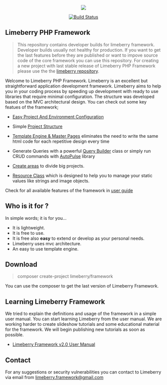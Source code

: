 <p align="center">
  <img src="https://raw.githubusercontent.com/limeberry/limeberry.github.io/master/media/limeberry.development.png" />
</p>

<p align="center">
  <a href="https://travis-ci.org/limeberry/framework"> <img src="https://travis-ci.org/limeberry/framework.svg?branch=master" alt="Build Status"> </a>
</p>

## Limeberry PHP Framework
> This repository contains developer builds for limeberry framework. Developer builds usually not healthy for production. If you want to get the last features before they are published or want to impove source code of the core framework you can use this repository. For creating a new project with last stable release of Limeberry PHP Framework please use the  the [limeberry repository](https://github.com/limeberry/limeberry).

Welcome to Limeberry PHP Framework. Limeberry is an excellent but straightforward application development framework. Limeberry aims to help you in your coding process by speeding up development with ready to use libraries that require minimal configuration. The structure was developed based on the MVC architectural design. You can check out some key featues of the framework;
   - [Easy Project And Environment Configuration](https://limeberry.github.io/docs/pages/configuration.html)
   - Simple [Project Structure](https://limeberry.github.io/docs/pages/structure.html)
   - [Template Engine & Master Pages](https://limeberry.github.io/docs/pages/masterpage.html) eliminates the need to write the same html code        for each repetitive design every time
   - Generate Queries with a powerful [Query Builder](https://limeberry.github.io/docs/pages/querybuilder.html) class or simply run CRUD commands with [AutoPulse](https://limeberry.github.io/docs/pages/autopulse.html) library
   - [Create areas](https://limeberry.github.io/docs/pages/areas.html) to divide big projects.
   
   - [Resource Class](https://limeberry.github.io/docs/pages/resources.html) which is designed to help you to manage your static values like strings and image objects.

Check for all available features of the framework in [user guide](https://limeberry.github.io/docs/index.html)

## Who is it for ?
In simple words; it is for you...
  - It is lightweight.
  - It is free to use.
  - It is free also <b>easy</b> to extend or develop as your personal needs.
  - Limeberry uses mvc architecture.
  - An easy to use template engine.


## Download

<blockquote>
  composer create-project limeberry/framework
</blockquote>
You can use the composer to get the last version of Limeberry Framework. 




## Learning Limeberry Framework
We tried to explain the definitions and usage of the framework in a simple user manual. You can start learning Limeberry from the user manual. We are working harder to create slideshow tutorials and some educational material for the framework. We will begin publishing new tutorials as soon as possible.
- [Limeberry Framework v2.0 User Manual](https://limeberry.github.io/docs/index.html)



## Contact
For any suggestions or security vulnerabilities you can contact to  Limeberry via email from [limeberry.framework@gmail.com](limeberry.framework@gmail.com) 




